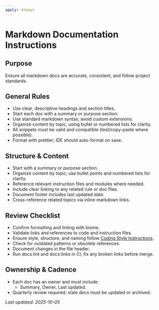 ```yaml
---
apply: always
---
```


# Markdown Documentation Instructions

## Purpose

Ensure all markdown docs are accurate, consistent, and follow project standards.

## General Rules

- Use clear, descriptive headings and section titles.
- Start each doc with a summary or purpose section.
- Use standard markdown syntax; avoid custom extensions.
- Organize content by topic, using bullet or numbered lists for clarity.
- All snippets must be valid and compatible (test/copy-paste where possible).
- Format with prettier; IDE should auto-format on save.

## Structure & Content

- Start with a summary or purpose section.
- Organize content by topic; use bullet points and numbered lists for clarity.
- Reference relevant instruction files and modules where needed.
- Include clear linking to any related rule or doc files.
- Document footer includes last updated date.
- Cross-reference related topics via inline markdown links.

## Review Checklist

- Confirm formatting and linting with biome.
- Validate links and references to code and instruction files.
- Ensure style, structure, and naming follow [Coding Style Instructions](./coding-style.md).
- Check for outdated patterns or obsolete references.
- Document changes in the file header.
- Run docs:lint and docs:links in CI; fix any broken links before merge.

## Ownership & Cadence

- Each doc has an owner and must include:
    - Summary, Owner, Last updated.
- Quarterly review required; stale docs must be updated or archived.

_Last updated: 2025-10-05_
